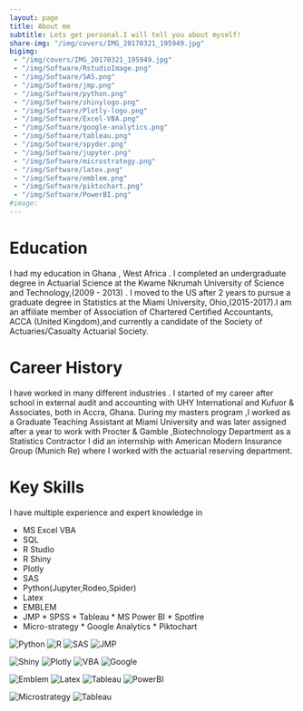 ```yaml
---
layout: page
title: About me
subtitle: Lets get personal.I will tell you about myself!
share-img: "/img/covers/IMG_20170321_195949.jpg"
bigimg:
 - "/img/covers/IMG_20170321_195949.jpg"
 - "/img/Software/RstudioImage.png"
 - "/img/Software/SAS.png"
 - "/img/Software/jmp.png"
 - "/img/Software/python.png"
 - "/img/Software/shinylogo.png"
 - "/img/Software/Plotly-logo.png"
 - "/img/Software/Excel-VBA.png"
 - "/img/Software/google-analytics.png"
 - "/img/Software/tableau.png"
 - "/img/Software/spyder.png"
 - "/img/Software/jupyter.png"
 - "/img/Software/microstrategy.png"
 - "/img/Software/latex.png"
 - "/img/Software/emblem.png"
 - "/img/Software/piktochart.png"
 - "/img/Software/PowerBI.png"
#image:
---
```



# Education

 I had my education in Ghana , West Africa . I completed an undergraduate degree in  Actuarial Science at the 
 Kwame Nkrumah University of Science and Technology,(2009 - 2013) . I moved to the US after 2 years to pursue 
a graduate degree in Statistics at the Miami University, Ohio,(2015-2017).I am an  affiliate member of 
Association of Chartered Certified Accountants, ACCA (United Kingdom),and currently a candidate of the 
Society of Actuaries/Casualty Actuarial Society.


# Career History

I have worked in many different industries . I started of my career after school in external audit and accounting with 
UHY International and  Kufuor & Associates, both in  Accra, Ghana. 
During my masters program ,I worked as a Graduate Teaching Assistant at  Miami University and was later assigned 
after a year to work with Procter & Gamble ,Biotechnology Department as a Statistics Contractor
I did an internship with  American Modern Insurance Group (Munich Re) where I worked with the actuarial reserving department.

# Key Skills

I have multiple experience and expert knowledge in 
* MS Excel VBA  
* SQL 
* R Studio 
* R Shiny  
* Plotly   
* SAS 
* Python(Jupyter,Rodeo,Spider)
* Latex 
* EMBLEM
* JMP  * SPSS  * Tableau  * MS Power BI  * Spotfire
* Micro-strategy  * Google Analytics   * Piktochart 

![Python](/img/Software/python.png)<!-- .element height="5%" width="5%" -->
![R](/img/Software/RstudioImage.png)<!-- .element height="5%" width="5%" -->
![SAS](/img/Software/SAS.png)<!-- .element height="5%" width="5%" -->
![JMP](/img/Software/jmp.png)<!-- .element height="5%" width="5%" -->

![Shiny](/img/Software/shinylogo.png)<!-- .element height="5%" width="5%" -->
![Plotly](/img/Software/Plotly-logo.png)<!-- .element height="5%" width="5%" -->
![VBA](/img/Software/Excel-VBA.png)<!-- .element height="5%" width="5%" -->
![Google](/img/Software/google-analytics.png)<!-- .element height="5%" width="5%" -->

![Emblem](/img/Software/emblem.png)<!-- .element height="5%" width="5%" -->
![Latex](img/Software/latex.png)<!-- .element height="5%" width="5%" -->
![Tableau](/img/Software/tableau.png)<!-- .element height="5%" width="5%" -->
![PowerBI](/img/Software/PowerBI.png)<!-- .element height="5%" width="5%" -->

![Microstrategy](/img/Software/microstrategy.png)<!-- .element height="5%" width="5%" -->
![Tableau](/img/Software/piktochart.png)<!-- .element height="5%" width="5%" -->
 

